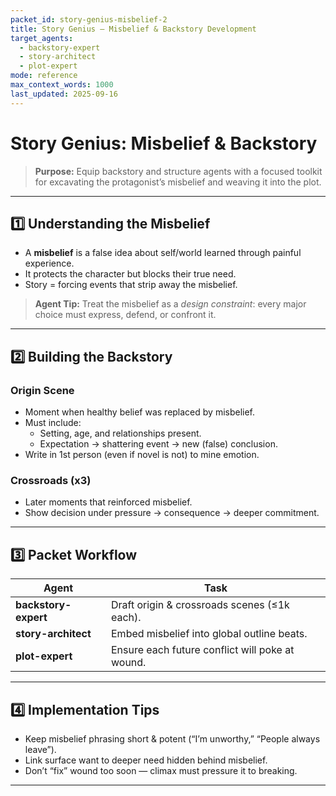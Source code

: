```yaml
---
packet_id: story-genius-misbelief-2
title: Story Genius — Misbelief & Backstory Development
target_agents:
  - backstory-expert
  - story-architect
  - plot-expert
mode: reference
max_context_words: 1000
last_updated: 2025-09-16
---
```


# Story Genius: Misbelief & Backstory

> **Purpose:** Equip backstory and structure agents with a focused toolkit for excavating the protagonist’s misbelief and weaving it into the plot.

---

## 1️⃣ Understanding the Misbelief

- A **misbelief** is a false idea about self/world learned through painful experience.
- It protects the character but blocks their true need.
- Story = forcing events that strip away the misbelief.

> **Agent Tip:** Treat the misbelief as a _design constraint_: every major choice must express, defend, or confront it.

---

## 2️⃣ Building the Backstory

### Origin Scene

- Moment when healthy belief was replaced by misbelief.
- Must include:
  - Setting, age, and relationships present.
  - Expectation → shattering event → new (false) conclusion.
- Write in 1st person (even if novel is not) to mine emotion.

### Crossroads (x3)

- Later moments that reinforced misbelief.
- Show decision under pressure → consequence → deeper commitment.

---

## 3️⃣ Packet Workflow

| Agent                | Task                                            |
| -------------------- | ----------------------------------------------- |
| **backstory-expert** | Draft origin & crossroads scenes (≤1k each).    |
| **story-architect**  | Embed misbelief into global outline beats.      |
| **plot-expert**      | Ensure each future conflict will poke at wound. |

---

## 4️⃣ Implementation Tips

- Keep misbelief phrasing short & potent (“I’m unworthy,” “People always leave”).
- Link surface want to deeper need hidden behind misbelief.
- Don’t “fix” wound too soon — climax must pressure it to breaking.

---
